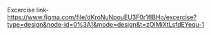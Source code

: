 Excercise link- https://www.figma.com/file/dKroNuNpouEU3F0r1fIBHo/excercise?type=design&node-id=0%3A1&mode=design&t=zOIMiXtLsfdEYequ-1